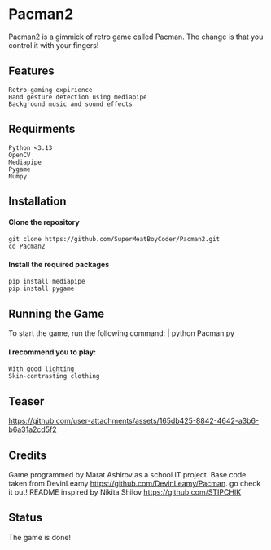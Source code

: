 # Pacman2

Pacman2 is a gimmick of retro game called Pacman. The change is that you control it with your fingers!

## Features

    Retro-gaming expirience
    Hand gesture detection using mediapipe
    Background music and sound effects

## Requirments

    Python <3.13
    OpenCV
    Mediapipe
    Pygame
    Numpy

## Installation

#### Clone the repository

    git clone https://github.com/SuperMeatBoyCoder/Pacman2.git
    cd Pacman2
#### Install the required packages
    pip install mediapipe
    pip install pygame

## Running the Game

To start the game, run the following command: | python Pacman.py

#### I recommend you to play:

    With good lighting
    Skin-contrasting clothing

## Teaser


https://github.com/user-attachments/assets/165db425-8842-4642-a3b6-b6a31a2cd5f2


## Credits

Game programmed by Marat Ashirov as a school IT project.
Base code taken from DevinLeamy https://github.com/DevinLeamy/Pacman. go check it out!
README inspired by Nikita Shilov https://github.com/STIPCHIK

## Status

The game is done!
